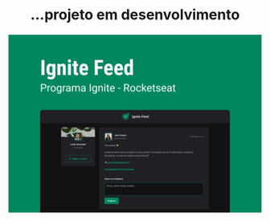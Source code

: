 <h1 align="center">...projeto em desenvolvimento</h1>

<h3 align="center">
  <img alt="Ignite Feed" src=".github/Capa.png" width="560px">
</h3>
